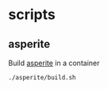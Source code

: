 # scripts

## asperite

Build [asperite](https://www.aseprite.org/) in a container

```bash
./asperite/build.sh
```
